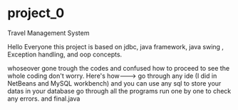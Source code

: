 # project_0
Travel Management System

Hello Everyone 
this project is based on jdbc, java framework, java swing , Exception handling, and oop concepts.

whoseover gone trough the codes and confused how to proceed to see the whole coding don't worry.
Here's how--->
go through any ide (I did in NetBeans and MySQL workbench) and you can use any sql to store your datas in your database 
go through all the programs 
run one by one to check any errors.
and final.java
